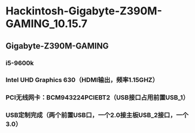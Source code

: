 # Hackintosh-Gigabyte-Z390M-GAMING_10.15.7
## Gigabyte-Z390M-GAMING
### i5-9600k
### Intel UHD Graphics 630（HDMI输出，频率1.15GHZ）
### PCI无线网卡：BCM943224PCIEBT2（USB接口占用前置USB_1）
### USB定制完成（两个前置USB口，一个2.0接主板USB_2接口，一个3.0）
  

